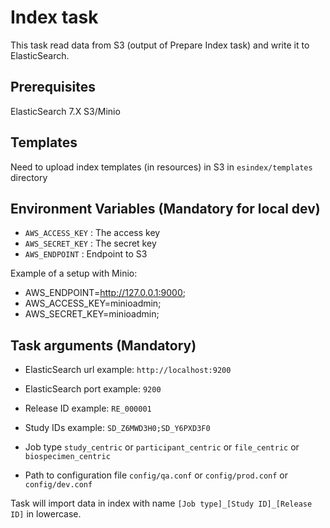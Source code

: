 # Index task

This task read data from S3 (output of Prepare Index task) and write it to ElasticSearch.

## Prerequisites

ElasticSearch 7.X
S3/Minio

## Templates

Need to upload index templates (in resources) in S3 in `esindex/templates` directory

## Environment Variables (Mandatory for local dev)

- `AWS_ACCESS_KEY` : The access key
- `AWS_SECRET_KEY` : The secret key
- `AWS_ENDPOINT`   : Endpoint to S3

Example of a setup with Minio:
- AWS_ENDPOINT=http://127.0.0.1:9000;
- AWS_ACCESS_KEY=minioadmin;
- AWS_SECRET_KEY=minioadmin;

## Task arguments (Mandatory)

- ElasticSearch url example: `http://localhost:9200`

- ElasticSearch port example: `9200`

- Release ID example: `RE_000001`

- Study IDs example: `SD_Z6MWD3H0;SD_Y6PXD3F0`

- Job type `study_centric` or `participant_centric` or `file_centric` or `biospecimen_centric`

- Path to configuration file `config/qa.conf` or `config/prod.conf` or `config/dev.conf`

Task will import data in index with name `[Job type]_[Study ID]_[Release ID]` in lowercase.